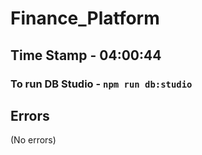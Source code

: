 # Finance_Platform

## Time Stamp - 04:00:44

### To run DB Studio - ``` npm run db:studio ```

## Errors
(No errors)
